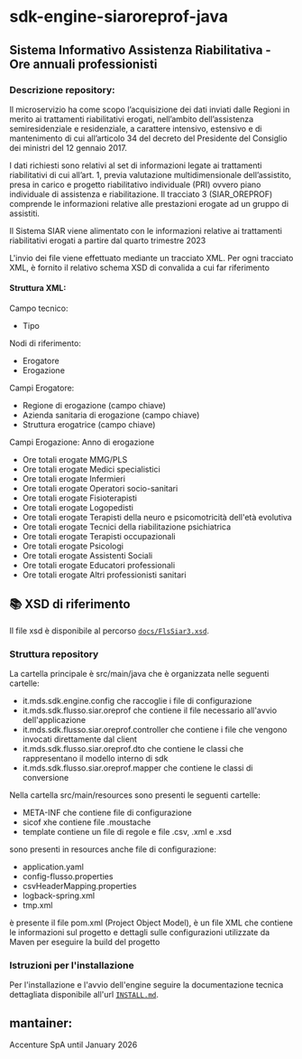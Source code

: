 # sdk-engine-siaroreprof-java

## Sistema Informativo Assistenza Riabilitativa - Ore annuali professionisti

### Descrizione repository:

Il microservizio ha come scopo  l’acquisizione dei dati inviati dalle Regioni in merito ai trattamenti riabilitativi erogati, nell’ambito dell’assistenza semiresidenziale e residenziale, a carattere intensivo, estensivo e di mantenimento di cui all’articolo 34 del decreto del Presidente del Consiglio dei ministri del 12 gennaio 2017.

I dati richiesti sono relativi al set di informazioni legate ai trattamenti riabilitativi di cui all’art. 1, previa valutazione multidimensionale dell’assistito, presa in carico e progetto riabilitativo individuale (PRI) ovvero piano individuale di assistenza e riabilitazione. Il tracciato 3 (SIAR_OREPROF) comprende le informazioni relative alle prestazioni erogate ad un gruppo di assistiti.

Il Sistema SIAR viene alimentato con le informazioni relative ai trattamenti riabilitativi erogati a partire dal quarto trimestre 2023

L'invio dei file viene effettuato mediante un tracciato XML.
Per ogni tracciato XML, è fornito il relativo schema XSD di convalida a cui far riferimento

#### Struttura XML:

Campo tecnico:
- Tipo

Nodi di riferimento:
- Erogatore
- Erogazione

Campi Erogatore:
- Regione di erogazione (campo chiave)
- Azienda sanitaria di erogazione (campo chiave)
- Struttura erogatrice (campo chiave)

Campi Erogazione:
Anno di erogazione
- Ore totali erogate  MMG/PLS
- Ore totali erogate  Medici specialistici
- Ore totali erogate  Infermieri
- Ore totali erogate  Operatori socio-sanitari
- Ore totali erogate  Fisioterapisti
- Ore totali erogate  Logopedisti
- Ore totali erogate  Terapisti della neuro e psicomotricità dell'età evolutiva
- Ore totali erogate  Tecnici della riabilitazione psichiatrica
- Ore totali erogate  Terapisti occupazionali
- Ore totali erogate  Psicologi
- Ore totali erogate  Assistenti Sociali
- Ore totali erogate  Educatori professionali
- Ore totali erogate  Altri professionisti sanitari

## 📚 XSD di riferimento
Il file xsd è disponibile al percorso [`docs/FlsSiar3.xsd`](docs/FlsSiar3.xsd).


### Struttura repository

La cartella principale è src/main/java che è organizzata nelle seguenti cartelle:

- it.mds.sdk.engine.config che raccoglie i file di configurazione
- it.mds.sdk.flusso.siar.oreprof che contiene il file necessario all'avvio dell'applicazione
- it.mds.sdk.flusso.siar.oreprof.controller che contiene i file che vengono invocati direttamente dal client
- it.mds.sdk.flusso.siar.oreprof.dto che contiene le classi che rappresentano il modello interno di sdk
- it.mds.sdk.flusso.siar.oreprof.mapper che contiene le classi di conversione

Nella cartella src/main/resources sono presenti le seguenti cartelle:
- META-INF che contiene file di configurazione
- sicof xhe contiene file .moustache
- template contiene un file di regole e file .csv, .xml e .xsd

sono presenti in resources anche file di configurazione:
- application.yaml
- config-flusso.properties
- csvHeaderMapping.properties
- logback-spring.xml
- tmp.xml

è presente il file pom.xml (Project Object Model), è un file XML che contiene le informazioni sul progetto e dettagli sulle configurazioni utilizzate da Maven per eseguire la build del progetto
### Istruzioni per l'installazione

Per l'installazione e l'avvio dell'engine seguire la documentazione tecnica dettagliata disponibile all'url [`INSTALL.md`](https://github.com/ministero-salute/sdk-utilities-regole-properties/INSTALL.md).

## mantainer:
 Accenture SpA until January 2026




